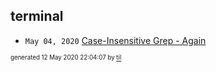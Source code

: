 ## terminal

* <code>May 04, 2020</code> [Case-Insensitive Grep - Again](/Users/ccummer/Documents/tilde/2020-05-04T11-44-37-case-insensitive-grep---again.md)

<sup><sub>generated 12 May 2020 22:04:07 by <a href='https://github.com/senorprogrammer/til'>til</a></sub></sup>

